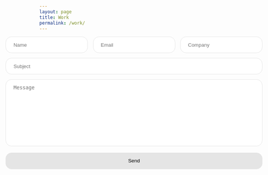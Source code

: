 ```yaml
---
layout: page
title: Work
permalink: /work/
---
```


<div class="form-wrapper">
  <form action="https://forms.rstanford.com/$submit" method="POST">
    <div class="form-contact">
      <input
        class="form-input"
        style="margin-right: 1em"
        type="text"
        name="name"
        placeholder="Name"
        required
      />
      <input
        class="form-input"
        style="margin-right: 1em"
        type="email"
        name="email"
        placeholder="Email"
        required
      />
      <input
        class="form-input"
        type="text"
        name="company"
        placeholder="Company"
        required
      />
    </div>
    <div class="form-info">
      <input
        class="form-input"
        type="text"
        name="subject"
        placeholder="Subject"
        required
      />
      <textarea
        class="form-text"
        rows="10"
        name="message"
        placeholder="Message"
        required
      ></textarea>
      <br /><button class="form-button" type="submit">Send</button>
    </div>
  </form>
</div>

<style>
  .form-wrapper {
    display: flex;
    justify-content: center;
    align-items: center;
  }
  .form-contact {
    display: flex;
    flex-direction: row;
    align-content: stretch;
  }
  .form-info {
    display: flex;
    flex-direction: column;
    align-content: stretch;
  }
  .form-input {
    padding: 1em 1.5em;
    border: 1px solid #e5e5e5;
    border-radius: 1rem;
    margin-bottom: 1em;
    resize: none;
  }
  .form-text {
    padding: 1em 1.5em;
    border: 1px solid #e5e5e5;
    border-radius: 1rem;
    resize: none;
  }
  .form-button {
    padding: 1em 1.5em;
    border: 1px solid #e5e5e5;
    border-radius: 1rem;
    background-color: #e5e5e5;
  }
  .form-button:hover {
    border: 1px solid #ff5277;
    background-color: #ff5277;
    cursor: pointer;
  }
</style>